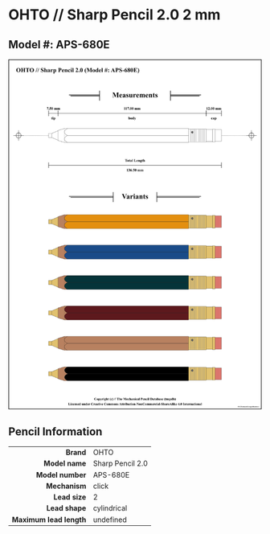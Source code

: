 # OHTO // Sharp Pencil 2.0 2 mm

## Model #: APS-680E

<img src="./sharp-pencil-2.0-grouped.png">

## Pencil Information

|     |     |
| ---: | :--- |
| **Brand** | OHTO |
| **Model name** | Sharp Pencil 2.0 |
| **Model number** | APS-680E |
| **Mechanism** | click |
| **Lead size** | 2 |
| **Lead shape** | cylindrical |
| **Maximum lead length** | undefined |
